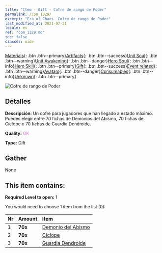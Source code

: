 ```yaml
---
title: "Item - Gift - Cofre de rango de Poder"
permalink: /con_1329/
excerpt: "Era of Chaos  Cofre de rango de Poder"
last_modified_at: 2021-07-21
locale: es
ref: "con_1329.md"
toc: false
classes: wide
---
```

 [Materials](/ItemsES/){: .btn .btn--primary}[Artifacts](/ItemsES/Artifacts/){: .btn .btn--success}[Unit Soul](/ItemsES/UnitSoul/){: .btn .btn--warning}[Unit Awakening](/ItemsES/UnitAwakening/){: .btn .btn--danger}[Hero Soul](/ItemsES/HeroSoul/){: .btn .btn--info}[Hero Skill](/ItemsES/HeroSkill/){: .btn .btn--primary}[Gift](/ItemsES/Gift/){: .btn .btn--success}[Event related](/ItemsES/Events/){: .btn .btn--warning}[Avatars](/ItemsES/Avatars/){: .btn .btn--danger}[Consumables](/ItemsES/Consumables/){: .btn .btn--info}[Unknown](/ItemsES/Unknown/){: .btn .btn--primary}

 ![Cofre de rango de Poder](/images/t/i_905001.png)

## Detalles
 **Descripción:** Un cofre para jugadores que han llegado a estado máximo. Puedes elegir entre 70 fichas de Demonios del Abismo, 70 fichas de Cíclope o 70 fichas de Guardia Dendroide.

 **Quality:** <span style="color: #DA70D6">OK</span>

 **Type:** Gift

## Gather

  None

## This item contains:

 **Required Level to open:** 1

 You would need to choose 1 item from the list (0):

  | Nr | Amount |     Item    |
  |:---|:-------|:------------|
  | 1 |  **70x** | [Demonio del Abismo](/ItemsES/unt_230/) |  | 
  | 2 |  **70x** | [Cíclope](/ItemsES/unt_222/) |  | 
  | 3 |  **70x** | [Guardia Dendroide](/ItemsES/unt_203/) |  | 
